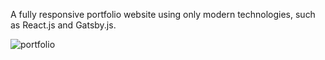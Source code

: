 A fully responsive portfolio website using only modern technologies, such as React.js and Gatsby.js.


![portfolio](https://user-images.githubusercontent.com/79175009/163265901-e248e1fa-0104-4a7c-9389-23755737f110.png)
